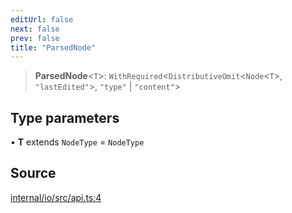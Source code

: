```yaml
---
editUrl: false
next: false
prev: false
title: "ParsedNode"
---
```


> **ParsedNode**\<`T`\>: `WithRequired`\<`DistributiveOmit`\<`Node`\<`T`\>, `"lastEdited"`\>, `"type"` \| `"content"`\>

## Type parameters

• **T** extends `NodeType` = `NodeType`

## Source

[internal/io/src/api.ts:4](https://github.com/nodenogg-in/alpha-p2p/blob/e46703f/internal/io/src/api.ts#L4)
